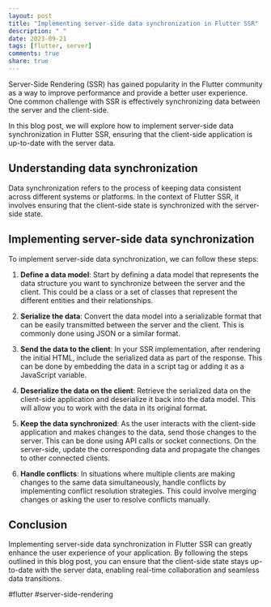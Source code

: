 ```yaml
---
layout: post
title: "Implementing server-side data synchronization in Flutter SSR"
description: " "
date: 2023-09-21
tags: [flutter, server]
comments: true
share: true
---
```


Server-Side Rendering (SSR) has gained popularity in the Flutter community as a way to improve performance and provide a better user experience. One common challenge with SSR is effectively synchronizing data between the server and the client-side.

In this blog post, we will explore how to implement server-side data synchronization in Flutter SSR, ensuring that the client-side application is up-to-date with the server data.

## Understanding data synchronization

Data synchronization refers to the process of keeping data consistent across different systems or platforms. In the context of Flutter SSR, it involves ensuring that the client-side state is synchronized with the server-side state.

## Implementing server-side data synchronization

To implement server-side data synchronization, we can follow these steps:

1. **Define a data model**: Start by defining a data model that represents the data structure you want to synchronize between the server and the client. This could be a class or a set of classes that represent the different entities and their relationships.

2. **Serialize the data**: Convert the data model into a serializable format that can be easily transmitted between the server and the client. This is commonly done using JSON or a similar format.

3. **Send the data to the client**: In your SSR implementation, after rendering the initial HTML, include the serialized data as part of the response. This can be done by embedding the data in a script tag or adding it as a JavaScript variable.

4. **Deserialize the data on the client**: Retrieve the serialized data on the client-side application and deserialize it back into the data model. This will allow you to work with the data in its original format.

5. **Keep the data synchronized**: As the user interacts with the client-side application and makes changes to the data, send those changes to the server. This can be done using API calls or socket connections. On the server-side, update the corresponding data and propagate the changes to other connected clients.

6. **Handle conflicts**: In situations where multiple clients are making changes to the same data simultaneously, handle conflicts by implementing conflict resolution strategies. This could involve merging changes or asking the user to resolve conflicts manually.

## Conclusion

Implementing server-side data synchronization in Flutter SSR can greatly enhance the user experience of your application. By following the steps outlined in this blog post, you can ensure that the client-side state stays up-to-date with the server data, enabling real-time collaboration and seamless data transitions.

#flutter #server-side-rendering